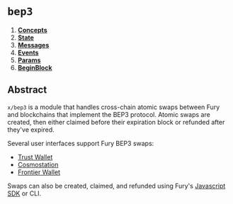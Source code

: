 <!--
order: 0
title: "BEP3 Overview"
parent:
  title: "bep3"
-->

# `bep3`

<!-- TOC -->
1. **[Concepts](01_concepts.md)**
2. **[State](02_state.md)**
3. **[Messages](03_messages.md)**
4. **[Events](04_events.md)**
5. **[Params](05_params.md)**
6. **[BeginBlock](06_begin_block.md)**

## Abstract

`x/bep3` is a module that handles cross-chain atomic swaps between Fury and blockchains that implement the BEP3 protocol. Atomic swaps are created, then either claimed before their expiration block or refunded after they've expired.

Several user interfaces support Fury BEP3 swaps:
- [Trust Wallet](https://trustwallet.com/)
- [Cosmostation](https://wallet.cosmostation.io/?network=fury)
- [Frontier Wallet](https://frontierwallet.com/)

Swaps can also be created, claimed, and refunded using Fury's [Javascript SDK](https://github.com/Mage-Coven/javascript-sdk) or CLI.
